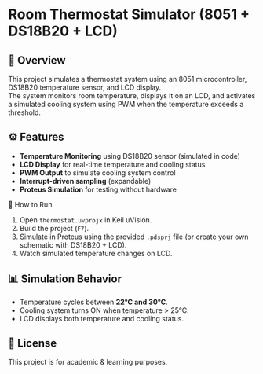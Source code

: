 # Room Thermostat Simulator (8051 + DS18B20 + LCD)

## 📌 Overview
This project simulates a thermostat system using an 8051 microcontroller, DS18B20 temperature sensor, and LCD display.  
The system monitors room temperature, displays it on an LCD, and activates a simulated cooling system using PWM when the temperature exceeds a threshold.

## ⚙️ Features
- **Temperature Monitoring** using DS18B20 sensor (simulated in code)
- **LCD Display** for real-time temperature and cooling status
- **PWM Output** to simulate cooling system control
- **Interrupt-driven sampling** (expandable)
- **Proteus Simulation** for testing without hardware

 🚀 How to Run
1. Open `thermostat.uvprojx` in Keil uVision.
2. Build the project (`F7`).
3. Simulate in Proteus using the provided `.pdsprj` file (or create your own schematic with DS18B20 + LCD).
4. Watch simulated temperature changes on LCD.

## 📊 Simulation Behavior
- Temperature cycles between **22°C and 30°C**.
- Cooling system turns ON when temperature > 25°C.
- LCD displays both temperature and cooling status.

## 📜 License
This project is for academic & learning purposes.
